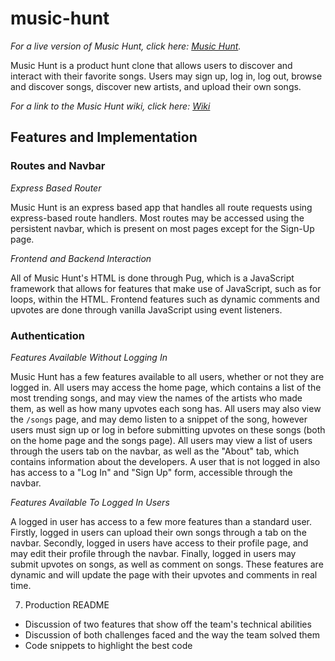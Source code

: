 # music-hunt

_For a live version of Music Hunt, click here: [Music Hunt](https://music--hunt.herokuapp.com/)._

Music Hunt is a product hunt clone that allows users to discover and interact with their favorite songs. Users may sign up, log in, log out, browse and discover songs, discover new artists, and upload their own songs.

_For a link to the Music Hunt wiki, click here: [Wiki](https://github.com/kevin9gao/music-hunt/wiki)_

## Features and Implementation

### Routes and Navbar

_Express Based Router_

Music Hunt is an express based app that handles all route requests using express-based route handlers. Most routes may be accessed using the persistent navbar, which is present on most pages except for the Sign-Up page.

_Frontend and Backend Interaction_

All of Music Hunt's HTML is done through Pug, which is a JavaScript framework that allows for features that make use of JavaScript, such as for loops, within the HTML. Frontend features such as dynamic comments and upvotes are done through vanilla JavaScript using event listeners.

### Authentication

_Features Available Without Logging In_

Music Hunt has a few features available to all users, whether or not they are logged in. All users may access the home page, which contains a list of the most trending songs, and may view the names of the artists who made them, as well as how many upvotes each song has. All users may also view the `/songs` page, and may demo listen to a snippet of the song, however users must sign up or log in before submitting upvotes on these songs (both on the home page and the songs page). All users may view a list of users through the users tab on the navbar, as well as the "About" tab, which contains information about the developers. A user that is not logged in also has access to a "Log In" and "Sign Up" form, accessible through the navbar.

_Features Available To Logged In Users_

A logged in user has access to a few more features than a standard user. Firstly, logged in users can upload their own songs through a tab on the navbar. Secondly, logged in users have access to their profile page, and may edit their profile through the navbar. Finally, logged in users may submit upvotes on songs, as well as comment on songs. These features are dynamic and will update the page with their upvotes and comments in real time.


7. Production README
* Discussion of two features that show off the team's technical abilities
* Discussion of both challenges faced and the way the team solved them
* Code snippets to highlight the best code
